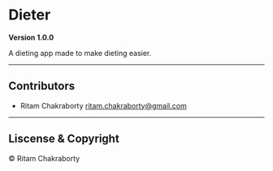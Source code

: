 # Dieter

**Version 1.0.0**

A dieting app made to make dieting easier.

---

## Contributors

- Ritam Chakraborty <ritam.chakraborty@gmail.com>

---

## Liscense & Copyright

© Ritam Chakraborty